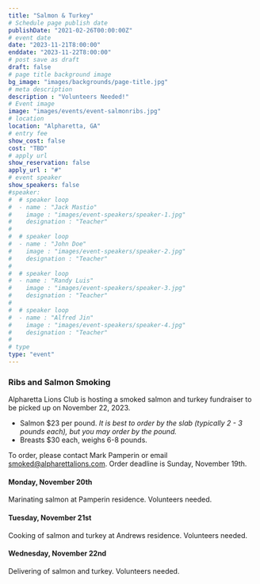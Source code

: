 ```yaml
---
title: "Salmon & Turkey"
# Schedule page publish date
publishDate: "2021-02-26T00:00:00Z"
# event date
date: "2023-11-21T8:00:00"
enddate: "2023-11-22T8:00:00"
# post save as draft
draft: false
# page title background image
bg_image: "images/backgrounds/page-title.jpg"
# meta description
description : "Volunteers Needed!"
# Event image
image: "images/events/event-salmonribs.jpg"
# location
location: "Alpharetta, GA"
# entry fee
show_cost: false
cost: "TBD"
# apply url
show_reservation: false
apply_url : "#"
# event speaker
show_speakers: false
#speaker:
#  # speaker loop
#  - name : "Jack Mastio"
#    image : "images/event-speakers/speaker-1.jpg"
#    designation : "Teacher"
#
#  # speaker loop
#  - name : "John Doe"
#    image : "images/event-speakers/speaker-2.jpg"
#    designation : "Teacher"
#
#  # speaker loop
#  - name : "Randy Luis"
#    image : "images/event-speakers/speaker-3.jpg"
#    designation : "Teacher"
#
#  # speaker loop
#  - name : "Alfred Jin"
#    image : "images/event-speakers/speaker-4.jpg"
#    designation : "Teacher"
#
# type
type: "event"
---
```


### Ribs and Salmon Smoking

Alpharetta Lions Club is hosting a smoked salmon and turkey fundraiser to be picked up on November 22, 2023.
* Salmon $23 per pound.  *It is best to order by the slab (typically 2 - 3 pounds each), but you may order by the pound.*
* Breasts $30 each, weighs 6-8 pounds.

To order, please contact Mark Pamperin or email smoked@alpharettalions.com.  Order deadline is Sunday, November 19th.

#### Monday, November 20th

Marinating salmon at Pamperin residence. Volunteers needed.

#### Tuesday, November 21st

Cooking of salmon and turkey at Andrews residence. Volunteers needed.

#### Wednesday, November 22nd

Delivering of salmon and turkey. Volunteers needed.